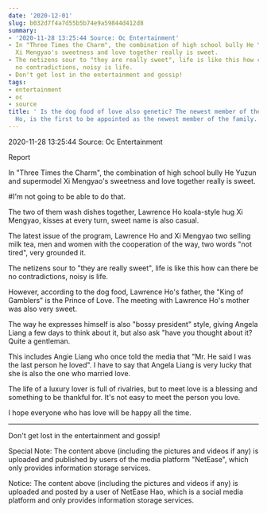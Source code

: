 ```yaml
---
date: '2020-12-01'
slug: b032d7f4a7d55b5b74e9a59844d412d8
summary:
- '2020-11-28 13:25:44 Source: Oc Entertainment'
- In "Three Times the Charm", the combination of high school bully He Yuzun and supermodel
  Xi Mengyao's sweetness and love together really is sweet.
- The netizens sour to "they are really sweet", life is like this how can there be
  no contradictions, noisy is life.
- Don't get lost in the entertainment and gossip!
tags:
- entertainment
- oc
- source
title: ' Is the dog food of love also genetic? The newest member of the family, Herman
  Ho, is the first to be appointed as the newest member of the family. '
---
```


 2020-11-28 13:25:44 Source: Oc Entertainment

Report

In "Three Times the Charm", the combination of high school bully He Yuzun and supermodel Xi Mengyao's sweetness and love together really is sweet.  

#I'm not going to be able to do that.  

  

The two of them wash dishes together, Lawrence Ho koala-style hug Xi Mengyao, kisses at every turn, sweet name is also casual.  

The latest issue of the program, Lawrence Ho and Xi Mengyao two selling milk tea, men and women with the cooperation of the way, two words "not tired", very grounded it.  

The netizens sour to "they are really sweet", life is like this how can there be no contradictions, noisy is life.  

  

However, according to the dog food, Lawrence Ho's father, the "King of Gamblers" is the Prince of Love. The meeting with Lawrence Ho's mother was also very sweet.  

  

The way he expresses himself is also "bossy president" style, giving Angela Liang a few days to think about it, but also ask "have you thought about it? Quite a gentleman.  

  

This includes Angie Liang who once told the media that "Mr. He said I was the last person he loved". I have to say that Angela Liang is very lucky that she is also the one who married love.  

  

The life of a luxury lover is full of rivalries, but to meet love is a blessing and something to be thankful for. It's not easy to meet the person you love.  

I hope everyone who has love will be happy all the time.  

_________  

Don't get lost in the entertainment and gossip!  

Special Note: The content above (including the pictures and videos if any) is uploaded and published by users of the media platform "NetEase", which only provides information storage services.

Notice: The content above (including the pictures and videos if any) is
uploaded and posted by a user of NetEase Hao, which is a social media platform
and only provides information storage services.

 
        